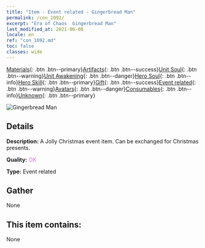 ```yaml
---
title: "Item - Event related - Gingerbread Man"
permalink: /con_1092/
excerpt: "Era of Chaos  Gingerbread Man"
last_modified_at: 2021-06-08
locale: en
ref: "con_1092.md"
toc: false
classes: wide
---
```

 [Materials](/Items/){: .btn .btn--primary}[Artifacts](/Items/Artifacts/){: .btn .btn--success}[Unit Soul](/Items/UnitSoul/){: .btn .btn--warning}[Unit Awakening](/Items/UnitAwakening/){: .btn .btn--danger}[Hero Soul](/Items/HeroSoul/){: .btn .btn--info}[Hero Skill](/Items/HeroSkill/){: .btn .btn--primary}[Gift](/Items/Gift/){: .btn .btn--success}[Event related](/Items/Events/){: .btn .btn--warning}[Avatars](/Items/Avatars/){: .btn .btn--danger}[Consumables](/Items/Consumables/){: .btn .btn--info}[Unknown](/Items/Unknown/){: .btn .btn--primary}

 ![Gingerbread Man](/images/t/i_690018.png)

## Details
 **Description:** A Jolly Christmas event item. Can be exchanged for Christmas presents.

 **Quality:** <span style="color: #DA70D6">OK</span>

 **Type:** Event related

## Gather

  None

## This item contains:

  None

